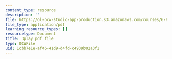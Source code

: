 ```yaml
---
content_type: resource
description: ''
file: https://ol-ocw-studio-app-production.s3.amazonaws.com/courses/6-890-algorithmic-lower-bounds-fun-with-hardness-proofs-fall-2014/1cbb7e1eaf4641d9d4fdc4939b02a3f1_X05j49pc6DE.pdf
file_type: application/pdf
learning_resource_types: []
resourcetype: Document
title: 3play pdf file
type: OCWFile
uid: 1cbb7e1e-af46-41d9-d4fd-c4939b02a3f1
---
```

